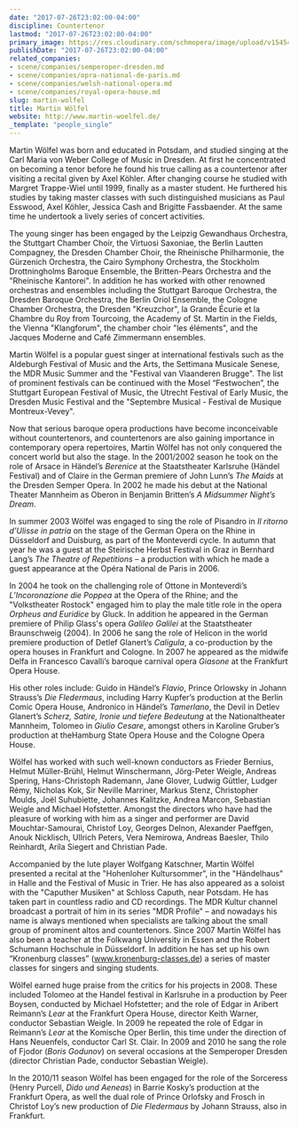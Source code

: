 ```yaml
---
date: "2017-07-26T23:02:00-04:00"
discipline: Countertenor
lastmod: "2017-07-26T23:02:00-04:00"
primary_image: https://res.cloudinary.com/schmopera/image/upload/v1545409169/media/webhook-uploads/1501124473428/Wolfel-Martin-02.jpg.jpg
publishDate: "2017-07-26T23:02:00-04:00"
related_companies:
- scene/companies/semperoper-dresden.md
- scene/companies/opra-national-de-paris.md
- scene/companies/welsh-national-opera.md
- scene/companies/royal-opera-house.md
slug: martin-wolfel
title: Martin Wölfel
website: http://www.martin-woelfel.de/
_template: "people_single"
---
```


Martin Wölfel was born and educated in Potsdam, and studied singing at the Carl Maria von Weber College of Music in Dresden. At first he concentrated on becoming a tenor before he found his true calling as a countertenor after visiting a recital given by Axel Köhler. After changing course he studied with Margret Trappe-Wiel until 1999, finally as a master student. He furthered his studies by taking master classes with such distinguished musicians as Paul Esswood, Axel Köhler, Jessica Cash and Brigitte Fassbaender. At the same time he undertook a lively series of concert activities.

The young singer has been engaged by the Leipzig Gewandhaus Orchestra, the Stuttgart Chamber Choir, the Virtuosi Saxoniae, the Berlin Lautten Compagney, the Dresden Chamber Choir, the Rheinische Philharmonie, the Gürzenich Orchestra, the Cairo Symphony Orchestra, the Stockholm Drottningholms Baroque Ensemble, the Britten-Pears Orchestra and the "Rheinische Kantorei". In addition he has worked with other renowned orchestras and ensembles including the Stuttgart Baroque Orchestra, the Dresden Baroque Orchestra, the Berlin Oriol Ensemble, the Cologne Chamber Orchestra, the Dresden "Kreuzchor", la Grande Écurie et la Chambre du Roy from Tourcoing, the Academy of St. Martin in the Fields, the Vienna "Klangforum", the chamber choir "les éléments", and the Jacques Moderne and Café Zimmermann ensembles.

Martin Wölfel is a popular guest singer at international festivals such as the Aldeburgh Festival of Music and the Arts, the Settimana Musicale Senese, the MDR Music Summer and the "Festival van Vlaanderen Brugge". The list of prominent festivals can be continued with the Mosel “Festwochen”, the Stuttgart European Festival of Music, the Utrecht Festival of Early Music, the Dresden Music Festival and the "Septembre Musical - Festival de Musique Montreux-Vevey".

Now that serious baroque opera productions have become inconceivable without countertenors, and countertenors are also gaining importance in contemporary opera repertoires, Martin Wölfel has not only conquered the concert world but also the stage. In the 2001/2002 season he took on the role of Arsace in Händel’s *Berenice* at the Staatstheater Karlsruhe (Händel Festival) and of Claire in the German premiere of John Lunn’s *The Maids* at the Dresden Semper Opera. In 2002 he made his debut at the National Theater Mannheim as Oberon in Benjamin Britten’s *A Midsummer Night’s Dream*.

In summer 2003 Wölfel was engaged to sing the role of Pisandro in *Il ritorno d’Ulisse in patria* on the stage of the German Opera on the Rhine in Düsseldorf and Duisburg, as part of the Monteverdi cycle. In autumn that year he was a guest at the Steirische Herbst Festival in Graz in Bernhard Lang’s *The Theatre of Repetitions* – a production with which he made a guest appearance at the Opéra National de Paris in 2006.

In 2004 he took on the challenging role of Ottone in Monteverdi’s *L’Incoronazione die Poppea* at the Opera of the Rhine; and the "Volkstheater Rostock" engaged him to play the male title role in the opera *Orpheus and Euridice* by Gluck. In addition he appeared in the German premiere of Philip Glass's opera *Galileo Galilei* at the Staatstheater Braunschweig (2004). In 2006 he sang the role of Helicon in the world premiere production of Detlef Glanert’s *Caligula*, a co-production by the opera houses in Frankfurt and Cologne. In 2007 he appeared as the midwife Delfa in Francesco Cavalli’s baroque carnival opera *Giasone* at the Frankfurt Opera House.

His other roles include: Guido in Händel’s *Flavio*, Prince Orlowsky in Johann Strauss’s *Die Fledermaus*, including Harry Kupfer’s production at the Berlin Comic Opera House, Andronico in Händel’s *Tamerlano*, the Devil in Detlev Glanert’s *Scherz, Satire, Ironie und tiefere Bedeutung* at the Nationaltheater Mannheim, Tolomeo in *Giulio Cesare*, amongst others in Karoline Gruber’s production at theHamburg State Opera House and the Cologne Opera House.

Wölfel has worked with such well-known conductors as Frieder Bernius, Helmut Müller-Brühl, Helmut Winschermann, Jörg-Peter Weigle, Andreas Spering, Hans-Christoph Rademann, Jane Glover, Ludwig Güttler, Ludger Rémy, Nicholas Kok, Sir Neville Marriner, Markus Stenz, Christopher Moulds, Joël Suhubiette, Johannes Kalitzke, Andrea Marcon, Sebastian Weigle and Michael Hofstetter. Amongst the directors who have had the pleasure of working with him as a singer and performer are David Mouchtar-Samourai, Christof Loy, Georges Delnon, Alexander Paeffgen, Anouk Nicklisch, Ullrich Peters, Vera Nemirowa, Andreas Baesler, Thilo Reinhardt, Arila Siegert and Christian Pade.

Accompanied by the lute player Wolfgang Katschner, Martin Wölfel presented a recital at the "Hohenloher Kultursommer", in the "Händelhaus" in Halle and the Festival of Music in Trier. He has also appeared as a soloist with the "Caputher Musiken" at Schloss Caputh, near Potsdam. He has taken part in countless radio and CD recordings. The MDR Kultur channel broadcast a portrait of him in its series "MDR Profile" – and nowadays his name is always mentioned when specialists are talking about the small group of prominent altos and countertenors. Since 2007 Martin Wölfel has also been a teacher at the Folkwang University in Essen and the Robert Schumann Hochschule in Düsseldorf. In addition he has set up his own “Kronenburg classes” (www.kronenburg-classes.de) a series of master classes for singers and singing students.

Wölfel earned huge praise from the critics for his projects in 2008. These included Tolomeo at the Handel festival in Karlsruhe in a production by Peer Boysen, conducted by Michael Hofstetter; and the role of Edgar in Aribert Reimann’s *Lear* at the Frankfurt Opera House, director Keith Warner, conductor Sebastian Weigle. In 2009 he repeated the role of Edgar in Reimann’s *Lear* at the Komische Oper Berlin, this time under the direction of Hans Neuenfels, conductor Carl St. Clair. In 2009 and 2010 he sang the role of Fjodor (*Boris Godunov*) on several occasions at the Semperoper Dresden (director Christian Pade, conductor Sebastian Weigle).

In the 2010/11 season Wölfel has been engaged for the role of the Sorceress (Henry Purcell, *Dido und Aeneas*) in Barrie Kosky’s production at the Frankfurt Opera, as well the dual role of Prince Orlofsky and Frosch in Christof Loy’s new production of *Die Fledermaus* by Johann Strauss, also in Frankfurt.
